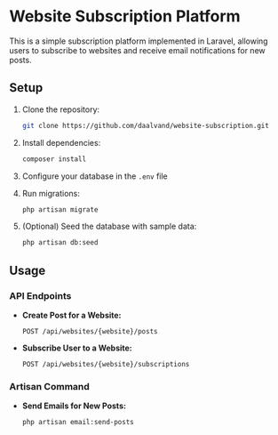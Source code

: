 # Website Subscription Platform

This is a simple subscription platform implemented in Laravel, allowing users to subscribe to websites and receive email notifications for new posts.

## Setup

1. Clone the repository:

   ```bash
   git clone https://github.com/daalvand/website-subscription.git
   ```

2. Install dependencies:

   ```bash
   composer install
   ```

3. Configure your database in the `.env` file

4. Run migrations:

   ```bash
   php artisan migrate
   ```

5. (Optional) Seed the database with sample data:

   ```bash
   php artisan db:seed
   ```

## Usage

### API Endpoints

- **Create Post for a Website:**
  ```http
  POST /api/websites/{website}/posts
  ```

- **Subscribe User to a Website:**
  ```http
  POST /api/websites/{website}/subscriptions
  ```

### Artisan Command

- **Send Emails for New Posts:**
  ```bash
  php artisan email:send-posts
  ```
